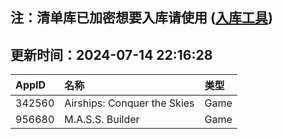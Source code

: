 ## 注：清单库已加密想要入库请使用 ([入库工具](https://github.com/BlankTMing/ManifestAutoUpdate/releases))

## 更新时间：2024-07-14 22:16:28
| AppID | 名称 | 类型  |
| :-------------------- | :----------------------------- | :----------- |
| 342560 | Airships: Conquer the Skies| Game |
| 956680 | M.A.S.S. Builder| Game |

